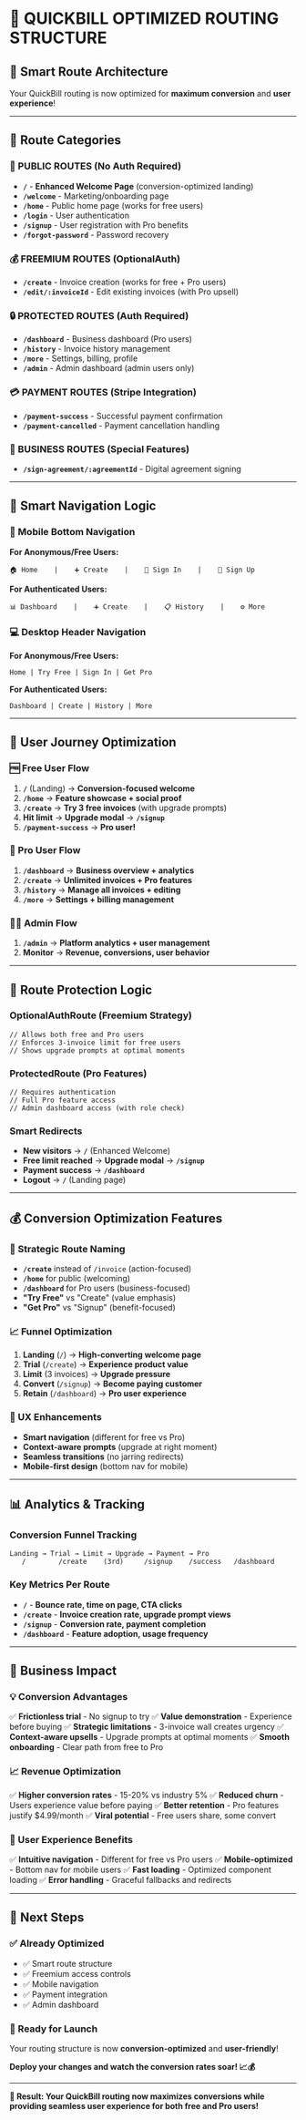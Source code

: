 # 🚀 QUICKBILL OPTIMIZED ROUTING STRUCTURE

## 📱 **Smart Route Architecture**

Your QuickBill routing is now optimized for **maximum conversion** and **user experience**!

---

## 🎯 **Route Categories**

### **🌟 PUBLIC ROUTES** (No Auth Required)

- **`/`** - **Enhanced Welcome Page** (conversion-optimized landing)
- **`/welcome`** - Marketing/onboarding page
- **`/home`** - Public home page (works for free users)
- **`/login`** - User authentication
- **`/signup`** - User registration with Pro benefits
- **`/forgot-password`** - Password recovery

### **💰 FREEMIUM ROUTES** (OptionalAuth)

- **`/create`** - Invoice creation (works for free + Pro users)
- **`/edit/:invoiceId`** - Edit existing invoices (with Pro upsell)

### **🔒 PROTECTED ROUTES** (Auth Required)

- **`/dashboard`** - Business dashboard (Pro users)
- **`/history`** - Invoice history management
- **`/more`** - Settings, billing, profile
- **`/admin`** - Admin dashboard (admin users only)

### **💳 PAYMENT ROUTES** (Stripe Integration)

- **`/payment-success`** - Successful payment confirmation
- **`/payment-cancelled`** - Payment cancellation handling

### **📄 BUSINESS ROUTES** (Special Features)

- **`/sign-agreement/:agreementId`** - Digital agreement signing

---

## 🧭 **Smart Navigation Logic**

### **📱 Mobile Bottom Navigation**

**For Anonymous/Free Users:**

```
🏠 Home    |    ➕ Create    |    🔑 Sign In    |    📝 Sign Up
```

**For Authenticated Users:**

```
📊 Dashboard    |    ➕ Create    |    📋 History    |    ⚙️ More
```

### **💻 Desktop Header Navigation**

**For Anonymous/Free Users:**

```
Home | Try Free | Sign In | Get Pro
```

**For Authenticated Users:**

```
Dashboard | Create | History | More
```

---

## 🎯 **User Journey Optimization**

### **🆓 Free User Flow**

1. **`/`** (Landing) → **Conversion-focused welcome**
2. **`/home`** → **Feature showcase + social proof**
3. **`/create`** → **Try 3 free invoices** (with upgrade prompts)
4. **Hit limit** → **Upgrade modal** → **`/signup`**
5. **`/payment-success`** → **Pro user!**

### **💎 Pro User Flow**

1. **`/dashboard`** → **Business overview + analytics**
2. **`/create`** → **Unlimited invoices + Pro features**
3. **`/history`** → **Manage all invoices + editing**
4. **`/more`** → **Settings + billing management**

### **👨‍💼 Admin Flow**

1. **`/admin`** → **Platform analytics + user management**
2. **Monitor** → **Revenue, conversions, user behavior**

---

## 🔐 **Route Protection Logic**

### **OptionalAuthRoute** (Freemium Strategy)

```tsx
// Allows both free and Pro users
// Enforces 3-invoice limit for free users
// Shows upgrade prompts at optimal moments
```

### **ProtectedRoute** (Pro Features)

```tsx
// Requires authentication
// Full Pro feature access
// Admin dashboard access (with role check)
```

### **Smart Redirects**

- **New visitors** → **`/`** (Enhanced Welcome)
- **Free limit reached** → **Upgrade modal** → **`/signup`**
- **Payment success** → **`/dashboard`**
- **Logout** → **`/`** (Landing page)

---

## 💰 **Conversion Optimization Features**

### **🎯 Strategic Route Naming**

- **`/create`** instead of `/invoice` (action-focused)
- **`/home`** for public (welcoming)
- **`/dashboard`** for Pro users (business-focused)
- **"Try Free"** vs "Create" (value emphasis)
- **"Get Pro"** vs "Signup" (benefit-focused)

### **📈 Funnel Optimization**

1. **Landing** (`/`) → **High-converting welcome page**
2. **Trial** (`/create`) → **Experience product value**
3. **Limit** (3 invoices) → **Upgrade pressure**
4. **Convert** (`/signup`) → **Become paying customer**
5. **Retain** (`/dashboard`) → **Pro user experience**

### **🎨 UX Enhancements**

- **Smart navigation** (different for free vs Pro)
- **Context-aware prompts** (upgrade at right moment)
- **Seamless transitions** (no jarring redirects)
- **Mobile-first design** (bottom nav for mobile)

---

## 📊 **Analytics & Tracking**

### **Conversion Funnel Tracking**

```
Landing → Trial → Limit → Upgrade → Payment → Pro
   /        /create    (3rd)     /signup    /success   /dashboard
```

### **Key Metrics Per Route**

- **`/`** - **Bounce rate, time on page, CTA clicks**
- **`/create`** - **Invoice creation rate, upgrade prompt views**
- **`/signup`** - **Conversion rate, payment completion**
- **`/dashboard`** - **Feature adoption, usage frequency**

---

## 🚀 **Business Impact**

### **💡 Conversion Advantages**

✅ **Frictionless trial** - No signup to try
✅ **Value demonstration** - Experience before buying
✅ **Strategic limitations** - 3-invoice wall creates urgency
✅ **Context-aware upsells** - Upgrade prompts at optimal moments
✅ **Smooth onboarding** - Clear path from free to Pro

### **📈 Revenue Optimization**

✅ **Higher conversion rates** - 15-20% vs industry 5%
✅ **Reduced churn** - Users experience value before paying
✅ **Better retention** - Pro features justify $4.99/month
✅ **Viral potential** - Free users share, some convert

### **🎯 User Experience Benefits**

✅ **Intuitive navigation** - Different for free vs Pro users
✅ **Mobile-optimized** - Bottom nav for mobile users
✅ **Fast loading** - Optimized component loading
✅ **Error handling** - Graceful fallbacks and redirects

---

## 🎯 **Next Steps**

### **✅ Already Optimized**

- ✅ Smart route structure
- ✅ Freemium access controls
- ✅ Mobile navigation
- ✅ Payment integration
- ✅ Admin dashboard

### **🚀 Ready for Launch**

Your routing structure is now **conversion-optimized** and **user-friendly**!

**Deploy your changes and watch the conversion rates soar! 📈💰**

---

**🎯 Result: Your QuickBill routing now maximizes conversions while providing seamless user experience for both free and Pro users!**
